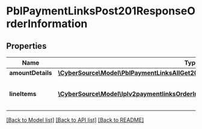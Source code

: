 # PblPaymentLinksPost201ResponseOrderInformation

## Properties
Name | Type | Description | Notes
------------ | ------------- | ------------- | -------------
**amountDetails** | [**\CyberSource\Model\PblPaymentLinksAllGet200ResponseOrderInformationAmountDetails**](PblPaymentLinksAllGet200ResponseOrderInformationAmountDetails.md) |  | [optional] 
**lineItems** | [**\CyberSource\Model\Iplv2paymentlinksOrderInformationLineItems[]**](Iplv2paymentlinksOrderInformationLineItems.md) | List of the line items from the order. | [optional] 

[[Back to Model list]](../README.md#documentation-for-models) [[Back to API list]](../README.md#documentation-for-api-endpoints) [[Back to README]](../README.md)


